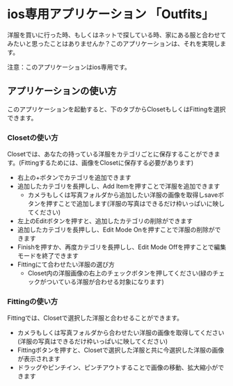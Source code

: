 # ios専用アプリケーション 「Outfits」
洋服を買いに行った時、もしくはネットで探している時、家にある服と合わせてみたいと思ったことはありませんか？このアプリケーションは、それを実現します。

注意：このアプリケーションはios専用です。

## アプリケーションの使い方
このアプリケーションを起動すると、下のタブからClosetもしくはFittingを選択できます。

### Closetの使い方
Closetでは、あなたの持っている洋服をカテゴリごとに保存することができます。(Fittingするためには、画像をClosetに保存する必要があります)
- 右上の+ボタンでカテゴリを追加できます
- 追加したカテゴリを長押しし、Add Itemを押すことで洋服を追加できます
  - カメラもしくは写真フォルダから追加したい洋服の画像を取得しsaveボタンを押すことで追加します(洋服の写真はできるだけ枠いっぱいに映してください)
- 左上のEditボタンを押すと、追加したカテゴリの削除ができます
- 追加したカテゴリを長押しし、Edit Mode Onを押すことで洋服の削除ができます
 - Finishを押すか、再度カテゴリを長押しし、Edit Mode Offを押すことで編集モードを終了できます
- Fittingにて合わせたい洋服の選び方
  - Closet内の洋服画像の右上のチェックボタンを押してください(緑のチェックがついている洋服が合わせる対象になります)

### Fittingの使い方
Fittingでは、Closetで選択した洋服と合わせることができます。
- カメラもしくは写真フォルダから合わせたい洋服の画像を取得してください(洋服の写真はできるだけ枠いっぱいに映してください)
- Fittingボタンを押すと、Closetで選択した洋服と共に今選択した洋服の画像が表示されます
- ドラッグやピンチイン、ピンチアウトすることで画像の移動、拡大縮小ができます
